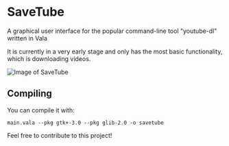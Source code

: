 # SaveTube
A graphical user interface for the popular command-line tool "youtube-dl" written in Vala

It is currently in a very early stage and only has the most basic functionality, which is downloading videos.

![Image of SaveTube](https://dl.dropboxusercontent.com/u/17885899/savetube.png)

## Compiling
You can compile it with: 
```
main.vala --pkg gtk+-3.0 --pkg glib-2.0 -o savetube
```
Feel free to contribute to this project!
